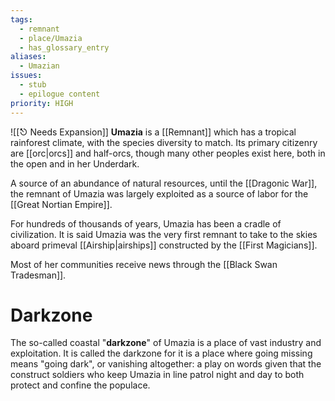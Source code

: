 ```yaml
---
tags:
  - remnant
  - place/Umazia
  - has_glossary_entry
aliases:
  - Umazian
issues:
  - stub
  - epilogue content
priority: HIGH
---
```

![[⎋ Needs Expansion]]
**Umazia** is a [[Remnant]] which has a tropical rainforest climate, with the species diversity to match. Its primary citizenry are [[orc|orcs]] and half-orcs, though many other peoples exist here, both in the open and in her Underdark. 

A source of an abundance of natural resources, until the [[Dragonic War]], the remnant of Umazia was largely exploited as a source of labor for the [[Great Nortian Empire]]. 

For hundreds of thousands of years, Umazia has been a cradle of civilization. It is said Umazia was the very first remnant to take to the skies aboard primeval [[Airship|airships]] constructed by the [[First Magicians]]. 

Most of her communities receive news through the [[Black Swan Tradesman]].

# Darkzone

The so-called coastal "**darkzone**" of Umazia is a place of vast industry and exploitation. It is called the darkzone for it is a place where going missing means "going dark", or vanishing altogether: a play on words given that the construct soldiers who keep Umazia in line patrol night and day to both protect and confine the populace.